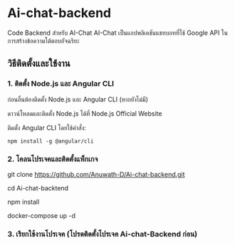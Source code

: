 # Ai-chat-backend
Code Backend สำหรับ AI-Chat 
AI-Chat เป็นแอปพลิเคชันแชทบอทที่ใช้ Google API ในการสร้างข้อความโต้ตอบอัจฉริยะ

## วิธีติดตั้งและใช้งาน

### 1. ติดตั้ง Node.js และ Angular CLI

ก่อนอื่นต้องติดตั้ง Node.js และ Angular CLI (หากยังไม่มี)

ดาวน์โหลดและติดตั้ง Node.js ได้ที่ Node.js Official Website

ติดตั้ง Angular CLI โดยใช้คำสั่ง:

`npm install -g @angular/cli`

### 2. โคลนโปรเจคและติดตั้งแพ็กเกจ

git clone https://github.com/Anuwath-D/Ai-chat-backend.git

cd Ai-chat-backtend

npm install

docker-compose up -d


### 3. เรียกใช้งานโปรเจค  (โปรดติดตั้งโปรเจค Ai-chat-Backend ก่อน)

```npm run dev

